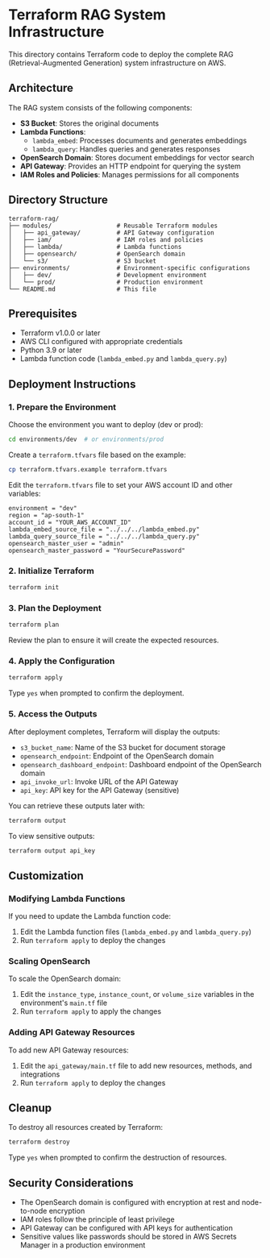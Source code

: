 # Terraform RAG System Infrastructure

This directory contains Terraform code to deploy the complete RAG (Retrieval-Augmented Generation) system infrastructure on AWS.

## Architecture

The RAG system consists of the following components:

- **S3 Bucket**: Stores the original documents
- **Lambda Functions**:
  - `lambda_embed`: Processes documents and generates embeddings
  - `lambda_query`: Handles queries and generates responses
- **OpenSearch Domain**: Stores document embeddings for vector search
- **API Gateway**: Provides an HTTP endpoint for querying the system
- **IAM Roles and Policies**: Manages permissions for all components

## Directory Structure

```
terraform-rag/
├── modules/                  # Reusable Terraform modules
│   ├── api_gateway/          # API Gateway configuration
│   ├── iam/                  # IAM roles and policies
│   ├── lambda/               # Lambda functions
│   ├── opensearch/           # OpenSearch domain
│   └── s3/                   # S3 bucket
├── environments/             # Environment-specific configurations
│   ├── dev/                  # Development environment
│   └── prod/                 # Production environment
└── README.md                 # This file
```

## Prerequisites

- Terraform v1.0.0 or later
- AWS CLI configured with appropriate credentials
- Python 3.9 or later
- Lambda function code (`lambda_embed.py` and `lambda_query.py`)

## Deployment Instructions

### 1. Prepare the Environment

Choose the environment you want to deploy (dev or prod):

```bash
cd environments/dev  # or environments/prod
```

Create a `terraform.tfvars` file based on the example:

```bash
cp terraform.tfvars.example terraform.tfvars
```

Edit the `terraform.tfvars` file to set your AWS account ID and other variables:

```
environment = "dev"
region = "ap-south-1"
account_id = "YOUR_AWS_ACCOUNT_ID"
lambda_embed_source_file = "../../../lambda_embed.py"
lambda_query_source_file = "../../../lambda_query.py"
opensearch_master_user = "admin"
opensearch_master_password = "YourSecurePassword"
```

### 2. Initialize Terraform

```bash
terraform init
```

### 3. Plan the Deployment

```bash
terraform plan
```

Review the plan to ensure it will create the expected resources.

### 4. Apply the Configuration

```bash
terraform apply
```

Type `yes` when prompted to confirm the deployment.

### 5. Access the Outputs

After deployment completes, Terraform will display the outputs:

- `s3_bucket_name`: Name of the S3 bucket for document storage
- `opensearch_endpoint`: Endpoint of the OpenSearch domain
- `opensearch_dashboard_endpoint`: Dashboard endpoint of the OpenSearch domain
- `api_invoke_url`: Invoke URL of the API Gateway
- `api_key`: API key for the API Gateway (sensitive)

You can retrieve these outputs later with:

```bash
terraform output
```

To view sensitive outputs:

```bash
terraform output api_key
```

## Customization

### Modifying Lambda Functions

If you need to update the Lambda function code:

1. Edit the Lambda function files (`lambda_embed.py` and `lambda_query.py`)
2. Run `terraform apply` to deploy the changes

### Scaling OpenSearch

To scale the OpenSearch domain:

1. Edit the `instance_type`, `instance_count`, or `volume_size` variables in the environment's `main.tf` file
2. Run `terraform apply` to apply the changes

### Adding API Gateway Resources

To add new API Gateway resources:

1. Edit the `api_gateway/main.tf` file to add new resources, methods, and integrations
2. Run `terraform apply` to deploy the changes

## Cleanup

To destroy all resources created by Terraform:

```bash
terraform destroy
```

Type `yes` when prompted to confirm the destruction of resources.

## Security Considerations

- The OpenSearch domain is configured with encryption at rest and node-to-node encryption
- IAM roles follow the principle of least privilege
- API Gateway can be configured with API keys for authentication
- Sensitive values like passwords should be stored in AWS Secrets Manager in a production environment
